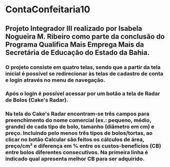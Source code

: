 # ContaConfeitaria10
## Projeto Integrador III realizado por Isabela Nogueira M. Ribeiro como parte da conclusão do Programa Qualifica Mais Emprega Mais da Secretária de Educação do Estado da Bahia.
### O projeto consiste em quatro telas, sendo que a partir da tela inicial é possível se redirecionar às telas de cadastro de conta e login através no menu de navegação.
### Após o login é possível acessar por um botão a tela de Radar de Bolos (Cake's Radar).
### Na tela do Cake's Radar encontram-se três campos para preenchimento do nome comercial (ex.: pequeno, médio, grande) de cada tipo de bolo, tamanho (diâmetro em cm) e preço. Incluindo pelo menos três tipos de bolos/tortas, ao clicar no botão Calcular são feitos os cálculos de área, preço/cm² e diferença em % entre os custos-benefícios (CB) entre bolos diferentes consecutivos. Na primeira linha é indicado qual apresenta melhor CB para ser adquirido.
